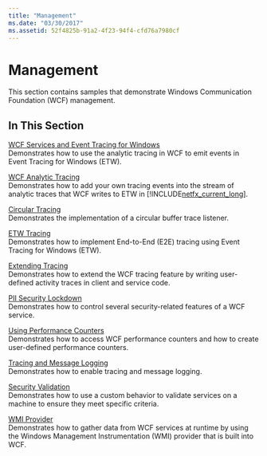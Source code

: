 ```yaml
---
title: "Management"
ms.date: "03/30/2017"
ms.assetid: 52f4825b-91a2-4f23-94f4-cfd76a7980cf
---
```

# Management
This section contains samples that demonstrate Windows Communication Foundation (WCF) management.  
  
## In This Section  
 [WCF Services and Event Tracing for Windows](wcf-services-and-event-tracing-for-windows.md)  
 Demonstrates how to use the analytic tracing in WCF to emit events in Event Tracing for Windows (ETW).  
  
 [WCF Analytic Tracing](wcf-analytic-tracing.md)  
 Demonstrates how to add your own tracing events into the stream of analytic traces that WCF writes to ETW in [!INCLUDE[netfx_current_long](../../../../includes/netfx-current-long-md.md)].  
  
 [Circular Tracing](circular-tracing.md)  
 Demonstrates the implementation of a circular buffer trace listener.  
  
 [ETW Tracing](etw-tracing.md)  
 Demonstrates how to implement End-to-End (E2E) tracing using Event Tracing for Windows (ETW).  
  
 [Extending Tracing](extending-tracing.md)  
 Demonstrates how to extend the WCF tracing feature by writing user-defined activity traces in client and service code.  
  
 [PII Security Lockdown](pii-security-lockdown.md)  
 Demonstrates how to control several security-related features of a WCF service.  
  
 [Using Performance Counters](using-performance-counters.md)  
 Demonstrates how to access WCF performance counters and how to create user-defined performance counters.  
  
 [Tracing and Message Logging](tracing-and-message-logging.md)  
 Demonstrates how to enable tracing and message logging.  
  
 [Security Validation](security-validation.md)  
 Demonstrates how to use a custom behavior to validate services on a machine to ensure they meet specific criteria.  
  
 [WMI Provider](wmi-provider.md)  
 Demonstrates how to gather data from WCF services at runtime by using the Windows Management Instrumentation (WMI) provider that is built into WCF.
